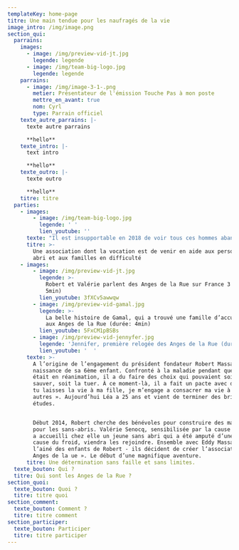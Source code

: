 ```yaml
---
templateKey: home-page
titre: Une main tendue pour les naufragés de la vie
image_intro: /img/image.png
section_qui:
  parrains:
    images:
      - image: /img/preview-vid-jt.jpg
        legende: legende
      - image: /img/team-big-logo.jpg
        legende: legende
    parrains:
      - image: /img/image-3-1-.png
        metier: Présentateur de l'émission Touche Pas à mon poste
        mettre_en_avant: true
        nom: Cyrl
        type: Parrain officiel
    texte_autre_parrains: |-
      texte autre parrains

      **hello**
    texte_intro: |-
      text intro

      **hello**
    texte_outro: |-
      texte outro

      **hello**
    titre: titre
  parties:
    - images:
        - image: /img/team-big-logo.jpg
          legende: ' '
          lien_youtube: ''
      texte: "Il est insupportable en 2018 de voir tous ces hommes abandonnés sur le trottoir. Nous voulons changer les choses et rendre ce monde plus fraternel et plus humain.\r\n\nComme le disait la chanson, « **Aujourd’hui, on a plus le droit d’avoir faim ni d’avoir froid**» Ils n’ont plus faim, grâce au fantastique travail de toutes les associations, mais il ont toujours aussi froid.\r\n\nLa rue est cruelle, c’est le royaume de l’insécurité et des addictions. On y vieillit très vite, et on en meurt.\r\n\nNous sommes là pour tous ceux qui montrent une réelle volonté de s’en sortir.\r\n\nNous leurs proposons d’être hébergé, nourri, et de partager avec nous une belle aventure au sein d’une grande famille où ils ne seront plus jamais seuls.\r\n\nL’un des principes des Anges de la Rue est la participation active ou chacun, en fonction de ses capacités et ses compétences, nous aide à construire un immense édifice de solidarité qui pourra en aider beaucoup d’autres."
      titre: >-
        Une association dont la vocation est de venir en aide aux personnes sans
        abri et aux familles en difficulté
    - images:
        - image: /img/preview-vid-jt.jpg
          legende: >-
            Robert et Valérie parlent des Anges de la Rue sur France 3 (durée:
            5min)
          lien_youtube: 3fXCv5awwqw
        - image: /img/preview-vid-gamal.jpg
          legende: >-
            La belle histoire de Gamal, qui a trouvé une famille d’accueil grâce
            aux Anges de la Rue (durée: 4min)
          lien_youtube: 5FxCM1pBSBs
        - image: /img/preview-vid-jennyfer.jpg
          legende: 'Jennifer, première relogée des Anges de la Rue (durée: 2min)'
          lien_youtube: '  '
      texte: >-
        A l’origine de l’engagement du président fondateur Robert Massaré: la
        naissance de sa 6ème enfant. Confronté à la maladie pendant que sa fille
        était en réanimation, il a du faire des choix qui pouvaient soit la
        sauver, soit la tuer. À ce moment-là, il a fait un pacte avec dieu: « Si
        tu laisses la vie à ma fille, je m’engage a consacrer ma vie à aider les
        autres ». Aujourd’hui Léa a 25 ans et vient de terminer des brillantes
        études.


        Début 2014, Robert cherche des bénévoles pour construire des maisons
        pour les sans-abris. Valérie Senocq, sensibilisée par la cause car elle
        a accueilli chez elle un jeune sans abri qui a été amputé d’une jambe à
        cause du froid, viendra les rejoindre. Ensemble avec Eddy Massaré -
        l’ainé des enfants de Robert - ils décident de créer l’association « Les
        Anges de la ue ». Le début d’une magnifique aventure.
      titre: Une détermination sans faille et sans limites.
  texte_bouton: Qui ?
  titre: Qui sont les Anges de la Rue ?
section_quoi:
  texte_bouton: Quoi ?
  titre: titre quoi
section_comment:
  texte_bouton: Comment ?
  titre: titre comment
section_participer:
  texte_bouton: Participer
  titre: titre participer
---
```


